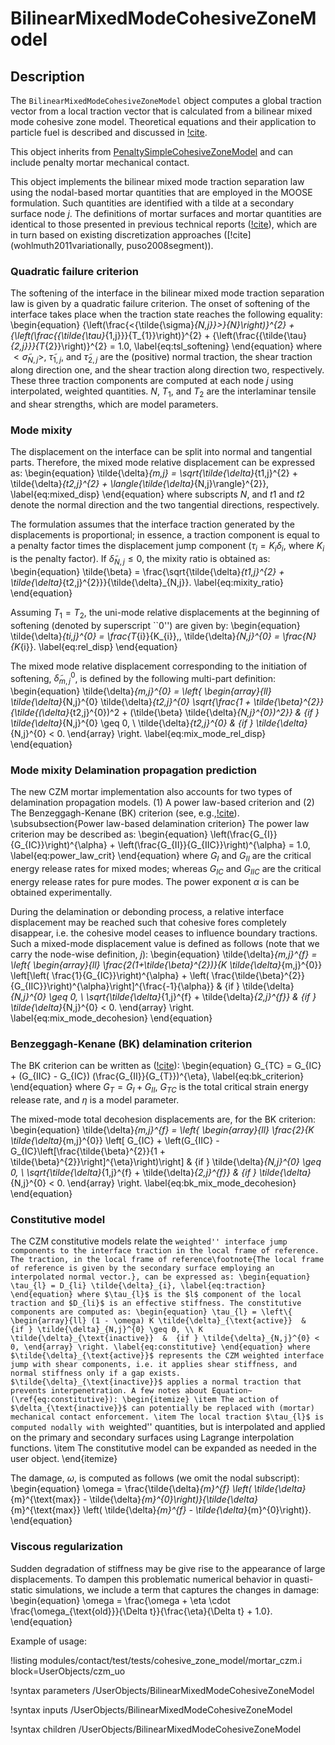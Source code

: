 # BilinearMixedModeCohesiveZoneModel

## Description

The `BilinearMixedModeCohesiveZoneModel` object computes a global traction vector
from a local traction vector that is calculated from a bilinear mixed mode cohesive
zone model. Theoretical equations and their application to particle fuel is described
and discussed in [!cite](jiang2021efficient).

This object inherits from [PenaltySimpleCohesiveZoneModel](/PenaltySimpleCohesiveZoneModel.md)
and can include penalty mortar mechanical contact.

This object implements the bilinear mixed mode traction separation law using the nodal-based mortar quantities
that are employed in the MOOSE formulation. Such quantities are identified with a tilde
at a secondary surface node $j$. The definitions of mortar surfaces and mortar quantities are identical to
those presented in previous technical reports ([!cite](martin2022implement,recuero2022mortar)),
which are in turn based on existing discretization approaches ([!cite](wohlmuth2011variationally,
puso2008segment)).


### Quadratic failure criterion

The softening of the interface in the bilinear mixed mode traction separation law is given by a quadratic failure criterion. The onset of softening of the interface takes place when the traction state reaches the following equality:
\begin{equation}
    {\left(\frac{<{\tilde{\sigma}_{N,j}}>}{N}\right)}^{2} + {\left(\frac{{\tilde{\tau}_{1,j}}}{T_{1}}\right)}^{2} + {\left(\frac{{\tilde{\tau}_{2,j}}}{T_{2}}\right)}^{2} = 1.0,
    \label{eq:tsl_softening}
\end{equation}
where $<{\tilde{\sigma}_{N,j}}>$, $\tilde{\tau}_{1,j}$, and $\tilde{\tau}_{2,j}$ are the (positive) normal traction, the shear traction along direction one, and the shear traction along direction two, respectively. These three traction components are computed at each node $j$ using interpolated, weighted quantities. $N$, $T_{1}$, and $T_{2}$ are the interlaminar tensile and shear strengths, which are model parameters.

### Mode mixity

The displacement on the interface can be split into normal and tangential parts. Therefore, the mixed mode relative displacement can be expressed as:
\begin{equation}
  \tilde{\delta}_{m,j} = \sqrt{\tilde{\delta}_{t1,j}^{2} + \tilde{\delta}_{t2,j}^{2} + \langle{\tilde{\delta}_{N,j}\rangle}^{2}},
  \label{eq:mixed_disp}
\end{equation}
where subscripts $N$, and $t1$ and $t2$ denote the normal direction and the two tangential directions, respectively.

The formulation assumes that the interface traction generated by the displacements is proportional; in essence, a traction component is equal to a penalty factor times the displacement jump component ($\tau_{i} = K_{i}\delta_{i}$, where $K_{i}$ is the penalty factor). If $\tilde{\delta}_{N,j} \leq 0$, the mixity ratio is obtained as:
\begin{equation}
  \tilde{\beta} = \frac{\sqrt{\tilde{\delta}_{t1,j}^{2} + \tilde{\delta}_{t2,j}^{2}}}{\tilde{\delta}_{N,j}}.
  \label{eq:mixity_ratio}
\end{equation}

Assuming $T_1 = T_2$, the uni-mode relative displacements at the beginning of softening (denoted by superscript ``0'') are given by:
\begin{equation}
  \tilde{\delta}_{ti,j}^{0} = \frac{T_{i}}{K_{i}},\,  \tilde{\delta}_{N,j}^{0} = \frac{N}{K_{i}}.
  \label{eq:rel_disp}
\end{equation}

The mixed mode relative displacement corresponding to the initiation of softening, $\tilde{\delta}_{m,j}^{0}$, is defined by the following multi-part definition:
\begin{equation}
\tilde{\delta}_{m,j}^{0} =
\left\{
	\begin{array}{ll}
		\tilde{\delta}_{N,j}^{0} \tilde{\delta}_{t2,j}^{0} \sqrt{\frac{1 + \tilde{\beta}^{2}}{\tilde{(\delta}_{t2,j}^{0})^2 + (\tilde{\beta} \tilde{\delta}_{N,j}^{0})^2}}  &  {if } \tilde{\delta}_{N,j}^{0} \geq 0, \\
		\tilde{\delta}_{t2,j}^{0}  &  {if } \tilde{\delta}_{N,j}^{0}  < 0.
	\end{array}
\right.
    \label{eq:mix_mode_rel_disp}
\end{equation}

### Mode mixity Delamination propagation prediction

The new CZM mortar implementation also accounts for two types of delamination propagation models. (1) A power law-based criterion and (2) The Benzeggagh-Kenane (BK) criterion (see, e.g.,[!cite](benzeggagh1996measurement,bui2011modified)).
\subsubsection{Power law-based delamination criterion}
The power law criterion may be described as:
\begin{equation}
\left(\frac{G_{I}}{G_{IC}}\right)^{\alpha} + \left(\frac{G_{II}}{G_{IIC}}\right)^{\alpha} = 1.0,
\label{eq:power_law_crit}
\end{equation}
where $G_{I}$ and $G_{II}$ are the critical energy release rates for mixed modes; whereas $G_{IC}$ and $G_{IIC}$ are the critical energy release rates for pure modes. The power exponent $\alpha$ is can be obtained experimentally.

During the delamination or debonding process, a relative interface displacement may be reached such that cohesive fores completely disappear, i.e. the cohesive model ceases to influence boundary tractions. Such a mixed-mode displacement value is defined as follows (note that we carry the node-wise definition, $j$):
\begin{equation}
\tilde{\delta}_{m,j}^{f} =
\left\{
	\begin{array}{ll}
		\frac{2(1+\tilde{\beta}^{2})}{K \tilde{\delta}_{m,j}^{0}} \left[\left( \frac{1}{G_{IC}}\right)^{\alpha} + \left( \frac{\tilde{\beta}^{2}}{G_{IIC}}\right)^{\alpha}\right]^{\frac{-1}{\alpha}}   &  {if } \tilde{\delta}_{N,j}^{0} \geq 0, \\
		\sqrt{\tilde{\delta}_{1,j}^{f} + \tilde{\delta}_{2,j}^{f}}  &  {if } \tilde{\delta}_{N,j}^{0} < 0.
	\end{array}
\right.
    \label{eq:mix_mode_decohesion}
\end{equation}

### Benzeggagh-Kenane (BK) delamination criterion

The BK criterion can be written as ([!cite](benzeggagh1996measurement)):
\begin{equation}
G_{TC} = G_{IC} + (G_{IIC} - G_{IC}) (\frac{G_{II}}{G_{T}})^{\eta},
\label{eq:bk_criterion}
\end{equation}
where $G_{T} = G_{I} + G_{II}$, $G_{TC}$ is the total critical strain energy release rate, and $\eta$ is a model parameter.

The mixed-mode total decohesion displacements are, for the BK criterion:
\begin{equation}
\tilde{\delta}_{m,j}^{f} =
\left\{
	\begin{array}{ll}
		\frac{2}{K \tilde{\delta}_{m,j}^{0}} \left[ G_{IC} + \left(G_{IIC} - G_{IC}\left[\frac{\tilde{\beta}^{2}}{1 + \tilde{\beta}^{2}}\right]^{\eta}\right)\right]   &  {if } \tilde{\delta}_{N,j}^{0} \geq 0, \\
		\sqrt{\tilde{\delta}_{1,j}^{f} + \tilde{\delta}_{2,j}^{f}}  &  {if } \tilde{\delta}_{N,j}^{0} < 0.
	\end{array}
\right.
    \label{eq:bk_mix_mode_decohesion}
\end{equation}

### Constitutive model

The CZM constitutive models relate the ``weighted'' interface jump components to the interface traction in the local frame of reference. The traction, in the local frame of reference\footnote{The local frame of reference is given by the secondary surface employing an interpolated normal vector.}, can be expressed as:
\begin{equation}
    \tau_{l} = D_{li} \tilde{\delta}_{i},
\label{eq:traction}
\end{equation}
where $\tau_{l}$ is the $l$ component of the local traction and $D_{li}$ is an effective stiffness. The constitutive components are computed as:
\begin{equation}
 \tau_{l} =
\left\{
	\begin{array}{ll}
		(1 - \omega) K \tilde{\delta}_{\text{active}}  &  {if } \tilde{\delta}_{N,j}^{0} \geq 0, \\
		K \tilde{\delta}_{\text{inactive}}  &  {if } \tilde{\delta}_{N,j}^{0} < 0,
	\end{array}
\right.
\label{eq:constitutive}
\end{equation}
where $\tilde{\delta}_{\text{active}}$ represents the CZM weighted interface jump with shear components, i.e. it applies shear stiffness, and normal stiffness only if a gap exists. $\tilde{\delta}_{\text{inactive}}$ applies a normal traction that prevents interpenetration. A few notes about Equation~(\ref{eq:constitutive}):
\begin{itemize}
    \item The action of $\delta_{\text{inactive}}$ can potentially be replaced with (mortar) mechanical contact enforcement.
    \item The local traction $\tau_{l}$ is computed nodally with ``weighted'' quantities, but is interpolated and applied on the primary and secondary surfaces using Lagrange interpolation functions.
    \item The constitutive model can be expanded as needed in the user object.
\end{itemize}

The damage, $\omega$, is computed as follows (we omit the nodal subscript):
\begin{equation}
\omega = \frac{\tilde{\delta}_{m}^{f} \left( \tilde{\delta}_{m}^{\text{max}} - \tilde{\delta}_{m}^{0}\right)}{\tilde{\delta}_{m}^{\text{max}} \left( \tilde{\delta}_{m}^{f} - \tilde{\delta}_{m}^{0}\right)}.
\end{equation}

### Viscous regularization

Sudden degradation of stiffness may be give rise to the appearance of large displacements. To dampen this problematic numerical behavior in quasti-static simulations, we include a term that captures the changes in damage:
\begin{equation}
\omega = \frac{\omega + \eta \cdot \frac{\omega_{\text{old}}}{\Delta t}}{\frac{\eta}{\Delta t} + 1.0}.
\end{equation}


Example of usage:

!listing modules/contact/test/tests/cohesive_zone_model/mortar_czm.i block=UserObjects/czm_uo

!syntax parameters /UserObjects/BilinearMixedModeCohesiveZoneModel

!syntax inputs /UserObjects/BilinearMixedModeCohesiveZoneModel

!syntax children /UserObjects/BilinearMixedModeCohesiveZoneModel
